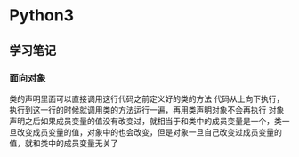# Python3

## 学习笔记

### 面向对象

类的声明里面可以直接调用这行代码之前定义好的类的方法
代码从上向下执行，执行到这一行的时候就调用类的方法运行一遍，再用类声明对象不会再执行
对象声明之后如果成员变量的值没有改变过，就相当于和类中的成员变量是一个，类一旦改变成员变量的值，对象中的也会改变，但是对象一旦自己改变过成员变量的值，就和类中的成员变量无关了
